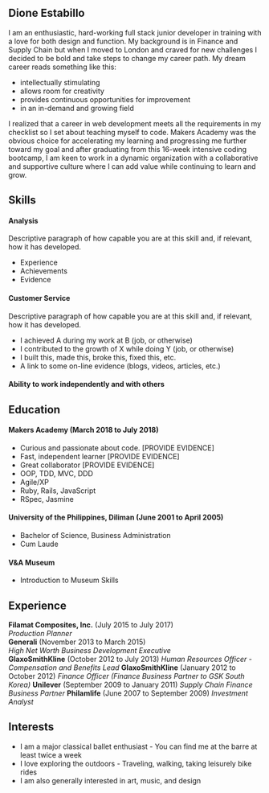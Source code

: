 ## Dione Estabillo

I am an enthusiastic, hard-working full stack junior developer in training with a love for both design and function.
My background is in Finance and Supply Chain but when I moved to London and craved for new challenges I decided 
to be bold and take steps to change my career path. My dream career reads something like this:

- intellectually stimulating
- allows room for creativity
- provides continuous opportunities for improvement
- in an in-demand and growing field

I realized that a career in web development meets all the requirements in my checklist so I set about teaching myself to code.
Makers Academy was the obvious choice for accelerating my learning and progressing me further toward my goal and after
graduating from this 16-week intensive coding bootcamp, I am keen to work in a dynamic organization with a collaborative and
supportive culture where I can add value while continuing to learn and grow.

## Skills

#### Analysis

Descriptive paragraph of how capable you are at this skill and, if relevant, how it has developed.

- Experience
- Achievements
- Evidence

#### Customer Service

Descriptive paragraph of how capable you are at this skill and, if relevant, how it has developed.

- I achieved A during my work at B (job, or otherwise)
- I contributed to the growth of X while doing Y (job, or otherwise)
- I built this, made this, broke this, fixed this, etc.
- A link to some on-line evidence (blogs, videos, articles, etc.)

#### Ability to work independently and with others


## Education

#### Makers Academy (March 2018 to July 2018)

- Curious and passionate about code. [PROVIDE EVIDENCE]
- Fast, independent learner [PROVIDE EVIDENCE]
- Great collaborator [PROVIDE EVIDENCE]
- OOP, TDD, MVC, DDD
- Agile/XP
- Ruby, Rails, JavaScript
- RSpec, Jasmine

#### University of the Philippines, Diliman (June 2001 to April 2005)

- Bachelor of Science, Business Administration
- Cum Laude


#### V&A Museum
- Introduction to Museum Skills


## Experience

**Filamat Composites, Inc.** (July 2015 to July 2017)    
*Production Planner*  
**Generali** (November 2013 to March 2015)   
*High Net Worth Business Development Executive*  
**GlaxoSmithKline** (October 2012 to July 2013)
*Human Resources Officer - Compensation and Benefits Lead*
**GlaxoSmithKline** (January 2012 to October 2012)
*Finance Officer (Finance Business Partner to GSK South Korea)*
**Unilever** (September 2009 to January 2011)
*Supply Chain Finance Business Partner*
**Philamlife** (June 2007 to September 2009)
*Investment Analyst*

## Interests
- I am a major classical ballet enthusiast - You can find me at the barre at least twice a week
- I love exploring the outdoors - Traveling, walking, taking leisurely bike rides
- I am also generally interested in art, music, and design